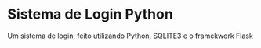 # Sistema de Login Python
 Um sistema de login, feito utilizando Python, SQLITE3 e o framekwork Flask 
